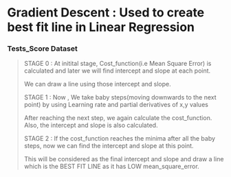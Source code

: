 # Gradient Descent : Used to create best fit line in Linear Regression

### Tests_Score Dataset
> STAGE 0 : At initital stage, Cost_function(i.e Mean Square Error) is calculated and later we will find intercept and slope at each point.
> 
> We can draw a line using those intercept and slope.
> 
> STAGE 1 : Now , We take baby steps(moving downwards to the next point) by using Learning rate and partial derivatives of x,y values
> 
> After reaching the next step, we again calculate the cost_function. Also, the intercept and slope is also calculated.  
> 
> STAGE 2 : If the cost_function reaches the minima after all the baby steps, now we can find the intercept and slope at this point.
> 
> This will be considered as the final intercept and slope and draw a line which is the BEST FIT LINE as it has LOW mean_square_error.


